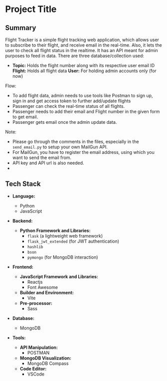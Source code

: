 # Project Title

## Summary

Flight Tracker is a simple flight tracking web application, which allows user to subscribe to their flight, and receive email in the real-time. Also, it lets the user to check all flight status in the realtime. 
It has an API meant for admin purposes to feed in data. 
There are three database/collection used:
- **Topic:** Holds the flight number along with its respective user email ID
 **Flight:** Holds all flight data
 **User:** For holding admin accounts only (for now)

Flow:
- To add flight data, admin needs to use tools like Postman to sign up, sign in and get access token to further add/update flights
- Passenger can check the real-time status of all flights.
- Passenger needs to add their email and Flight number in the given form to get email.
- Passenger gets email once the admin update data. 


Note:
- Please go through the comments in the files, especially in the `send_email.py` to setup your own MailGun API.
- For MailGun, you have to register the email address, using which you want to send the email from.
- API key and API url is also needed.
- 
## Tech Stack

- **Language:**
  - Python
  - JavaScript

- **Backend:**
  - **Python Framework and Libraries:**
    - `flask` (a lightweight web framework)
    - `flask_jwt_extended` (for JWT authentication)
    - `hashlib`
    - `bson`
    - `pymongo` (for MongoDB interaction)

- **Frontend:**
  - **JavaScript Framework and Libraries:**
    - Reactjs
    - Font Awesome
  - **Builder and Environment:**
    - Vite
  - **Pre-processor:**
    - Sass

- **Database:**
  - MongoDB

- **Tools:**
  - **API Manipulation:**
    - POSTMAN
  - **MongoDB Visualization:**
    - MongoDB Compass
  - **Code Editor:**
    - VSCode
